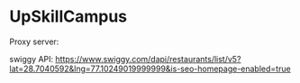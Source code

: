 # UpSkillCampus

Proxy server: 

swiggy API: https://www.swiggy.com/dapi/restaurants/list/v5?lat=28.7040592&lng=77.10249019999999&is-seo-homepage-enabled=true
